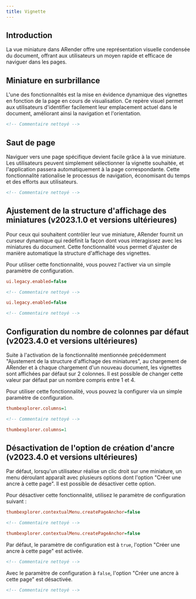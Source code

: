 ```yaml
---
title: Vignette
---
```


## Introduction

La vue miniature dans ARender offre une représentation visuelle condensée du document, offrant aux utilisateurs
un moyen rapide et efficace de naviguer dans les pages.

## Miniature en surbrillance

L'une des fonctionnalités est la mise en évidence dynamique des vignettes en fonction de la page en cours de visualisation.
Ce repère visuel permet aux utilisateurs d'identifier facilement leur emplacement actuel dans le document, améliorant ainsi la navigation et l'orientation.

```xml
<!-- Commentaire nettoyé -->
```

## Saut de page

Naviguer vers une page spécifique devient facile grâce à la vue miniature. Les utilisateurs peuvent simplement sélectionner la vignette souhaitée,
et l'application passera automatiquement à la page correspondante.
Cette fonctionnalité rationalise le processus de navigation, économisant du temps et des efforts aux utilisateurs.

```xml
<!-- Commentaire nettoyé -->
```

## Ajustement de la structure d'affichage des miniatures (v2023.1.0 et versions ultérieures)

Pour ceux qui souhaitent contrôler leur vue miniature, ARender fournit un curseur dynamique qui redéfinit la façon dont vous interagissez avec les miniatures du document. Cette fonctionnalité vous permet d'ajuster de manière automatique la structure d'affichage des vignettes.

Pour utiliser cette fonctionnalité, vous pouvez l'activer via un simple paramètre de configuration.


```cfg
ui.legacy.enabled=false
```


```xml
<!-- Commentaire nettoyé -->
```

```cfg
ui.legacy.enabled=false
```


```xml
<!-- Commentaire nettoyé -->
```

## Configuration du nombre de colonnes par défaut (v2023.4.0 et versions ultérieures)

Suite à l'activation de la fonctionnalité mentionnée précédemment "Ajustement de la structure d'affichage
des miniatures", au chargement de ARender et à chaque chargement d'un nouveau document, les vignettes sont
affichées par défaut sur 2 colonnes. Il est possible de changer cette valeur par défaut par un nombre compris
entre 1 et 4.

Pour utiliser cette fonctionnalité, vous pouvez la configurer via un simple paramètre de configuration.


```cfg
thumbexplorer.columns=1
```


```xml
<!-- Commentaire nettoyé -->
```

```cfg
thumbexplorer.columns=1
```


## Désactivation de l'option de création d'ancre (v2023.4.0 et versions ultérieures)

Par défaut, lorsqu'un utilisateur réalise un clic droit sur une miniature, un menu déroulant apparaît avec
plusieurs options dont l'option "Créer une ancre à cette page". Il est possible de désactiver cette option.

Pour désactiver cette fonctionnalité, utilisez le paramètre de configuration suivant :


```cfg
thumbexplorer.contextualMenu.createPageAnchor=false
```


```xml
<!-- Commentaire nettoyé -->
```

```cfg
thumbexplorer.contextualMenu.createPageAnchor=false
```


Par défaut, le paramètre de configuration est à `true`, l'option "Créer une ancre à cette page" est activée.

```xml
<!-- Commentaire nettoyé -->
```

Avec le paramètre de configuration à `false`, l'option "Créer une ancre à cette page" est désactivée.

```xml
<!-- Commentaire nettoyé -->
```
